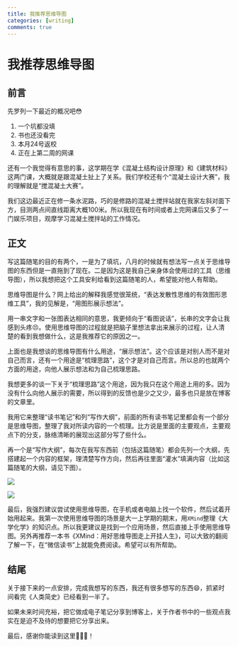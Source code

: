 ```yaml
---
title: 我推荐思维导图
categories: [writing]
comments: true
---
```


# 我推荐思维导图

## 前言

先罗列一下最近的概况吧😳

1. 一个坑都没填
2. 书也还没看完
3. 本月24号返校
4. 正在上第二周的网课

还有一个我觉得有意思的事，这学期在学《混凝土结构设计原理》和《建筑材料》这两门课，大概就是跟混凝土扯上了关系。我们学校还有个“混凝土设计大赛”，我的理解就是“搅混凝土大赛”。

我们这边最近正在修一条水泥路，巧的是修路的混凝土搅拌站就在我家左斜对面下方，目测两点间直线距离大概100米。所以我现在有时间或者上完网课后又多了一门娱乐项目，观摩学习混凝土搅拌站的工作情况。

## 正文

写这篇随笔的目的有两个，一是为了填坑，八月的时候就有想法写一点关于思维导图的东西但是一直拖到了现在。二是因为这是我自己亲身体会使用过的工具（思维导图），所以我想把这个工具安利给看到这篇随笔的人，希望能对他人有帮助。

思维导图是什么？网上给出的解释我感觉很笼统，“表达发散性思维的有效图形思维工具”，我的见解是，“用图形展示想法”。

用一串文字和一张图表达相同的意思，我更倾向于“看图说话”，长串的文字会让我感到头疼😣。使用思维导图的过程就是把脑子里想法拿出来展示的过程，让人清楚的看到我想做什么，这是我推荐它的原因之一。

上面也是我想谈的思维导图有什么用途，“展示想法”。这个应该是对别人而不是对自己而言，还有一个用途是“梳理思路”，这个才是对自己而言。所以总的也就两个方面的用途，向他人展示想法和为自己梳理思路。

我想更多的谈一下关于“梳理思路”这个用途，因为我只在这个用途上用的多。因为没有什么向他人展示的需要，所以得到的反馈也是少之又少，最多也只是放在博客的文章里。

我用它来整理“读书笔记”和列“写作大纲”，前面的所有读书笔记里都会有一个部分是思维导图，整理了我对所读内容的一个梳理。比方说是里面的主要观点，主要观点下的分支，脉络清晰的展现出这部分写了些什么。

再一个是“写作大纲”，每次在我写东西前（包括这篇随笔）都会先列一个大纲，先搭建起一个内容的框架，理清楚写作方向，然后再往里面“灌水”填满内容（比如这篇随笔的大纲，请见下图）。

![](img/2022-09-15.png)

<img src="{{ '/assets/2022-09-15/I-recommend-mind-mapping.png' | relative_url }}">

最后，我强烈建议尝试使用思维导图，在手机或者电脑上找一个软件，然后试着开始用起来。我第一次使用思维导图的场景是大一上学期的期末，用`XMind`整理《大学化学》的知识点。所以我更建议是找到一个应用场景，然后直接上手使用思维导图。另外再推荐一本书《XMind：用好思维导图走上开挂人生》，可以大致的翻阅了解一下，在“微信读书”上就能免费阅读。希望可以有所帮助。

## 结尾

关于接下来的一点安排，完成我想写的东西，我还有很多想写的东西😄，抓紧时间看完《人类简史》已经看到一半了。

如果未来时间充裕，把它做成电子笔记分享到博客上，关于作者书中的一些观点我实在是迫不及待的想要把它分享出来。

最后，感谢你能读到这里💐💐💐！
